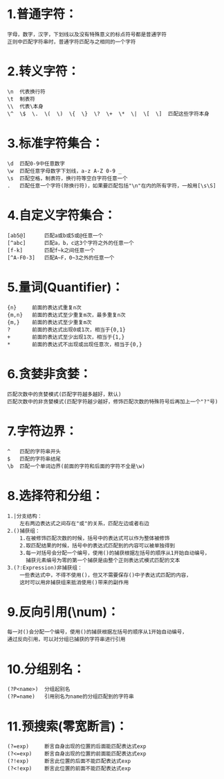 # 1.普通字符：
    字母，数字，汉字，下划线以及没有特殊意义的标点符号都是普通字符
    正则中匹配字符串时，普通字符匹配与之相同的一个字符

# 2.转义字符：
    \n  代表换行符
    \t  制表符
    \\  代表\本身
    \^  \$  \.  \(  \)  \{  \}  \?  \+  \*  \|  \[  \]  匹配这些字符本身

# 3.标准字符集合：
    \d  匹配0-9中任意数字
    \w  匹配任意字母数字下划线，a-z A-Z 0-9 _
    \s  匹配空格，制表符，换行符等空白字符任意一个
    .   匹配任意一个字符(除换行符)，如果要匹配包括"\n"在内的所有字符，一般用[\s\S]

# 4.自定义字符集合：
    [ab5@]      匹配a或b或5或@任意一个
    [^abc]      匹配a，b，c这3个字符之外的任意一个
    [f-k]       匹配f~k之间任意一个
    [^A-F0-3]   匹配A~F，0~3之外的任意一个

# 5.量词(Quantifier)：
    {n}     前面的表达式重复n次
    {m,n}   前面的表达式至少重复m次，最多重复n次
    {m,}    前面的表达式至少重复m次
    ?       前面的表达式出现0或1次，相当于{0,1}
    +       前面的表达式至少出现1次，相当于{1,}
    *       前面的表达式不出现或出现任意次，相当于{0,}

# 6.贪婪非贪婪：
    匹配次数中的贪婪模式(匹配字符越多越好，默认)
    匹配次数中的非贪婪模式(匹配字符越少越好，修饰匹配次数的特殊符号后再加上一个"?"号)

# 7.字符边界：
    ^   匹配的字符串开头
    $   匹配的字符串结尾
    \b  匹配一个单词边界(前面的字符和后面的字符不全是\w)

# 8.选择符和分组：
    1.|分支结构：
        左右两边表达式之间存在"或"的关系，匹配左边或者右边
    2.()捕获组：
        1.在被修饰匹配次数的时候，括号中的表达式可以作为整体被修饰
        2.取匹配结果的时候，括号中的表达式匹配到的内容可以被单独得到
        3.每一对括号会分配一个编号，使用()的捕获根据左括号的顺序从1开始自动编号，
          捕获元素编号为零的第一个捕获是由整个正则表达式模式匹配的文本
    3.(?:Expression)非捕获组：
        一些表达式中，不得不使用()，但又不需要保存()中子表达式匹配的内容，
        这时可以用非捕获组来抵消使用()带来的副作用

# 9.反向引用(\num)：
    每一对()会分配一个编号，使用()的捕获根据左括号的顺序从1开始自动编号，
    通过反向引用，可以对分组已捕获的字符串进行引用

# 10.分组别名：
    (?P<name>)  分组起别名
    (?P=name)   引用别名为name的分组匹配到的字符串

# 11.预搜索(零宽断言)：
    (?=exp)     断言自身出现的位置的后面能匹配表达式exp
    (?<=exp)    断言自身出现的位置的前面能匹配表达式exp
    (?!exp)     断言此位置的后面不能匹配表达式exp
    (?<!exp)    断言此位置的前面不能匹配表达式exp